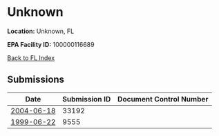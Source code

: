 # Unknown

**Location:** Unknown, FL

**EPA Facility ID:** 100000116689

[Back to FL Index](../../index.md)

## Submissions

| Date | Submission ID | Document Control Number |
|------|--------------|-------------------------|
| [2004-06-18](submissions/33192.md) | 33192 |  |
| [1999-06-22](submissions/9555.md) | 9555 |  |
